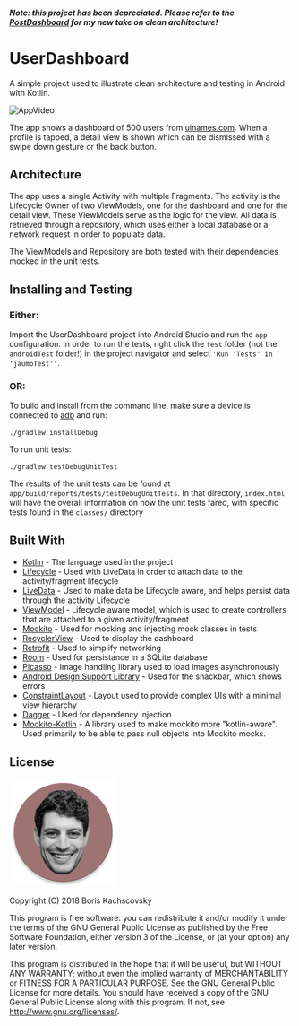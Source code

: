 #### *Note: this project has been depreciated. Please refer to the [PostDashboard](https://github.com/bkach/PostDashboard) for my new take on clean architecture!*

# UserDashboard

A simple project used to illustrate clean architecture and testing in Android with Kotlin.

<img src="AppVideo.gif" alt="AppVideo" width="300" />

The app shows a dashboard of 500 users from [uinames.com](https://uinames.com). When a profile is tapped, a detail view is shown which can be dismissed with a swipe down gesture or the back button.

## Architecture

The app uses a single Activity with multiple Fragments. The activity is the Lifecycle Owner of two ViewModels, one for the dashboard and one for the detail view. These ViewModels serve as the logic for the view. All data is retrieved through a repository, which uses either a local database or a network request in order to populate data.

The ViewModels and Repository are both tested with their dependencies mocked in the unit tests.

## Installing and Testing

### Either:

Import the UserDashboard project into Android Studio and run the `app` configuration. In order to run the tests, right click the `test` folder (not the `androidTest` folder!) in the project navigator and select `'Run 'Tests' in 'jaumoTest''`.

### OR:

To build and install from the command line, make sure a device is connected to [adb](https://developer.android.com/studio/command-line/adb) and run:

    ./gradlew installDebug

To run unit tests:

	./gradlew testDebugUnitTest
	

The results of the unit tests can be found at `app/build/reports/tests/testDebugUnitTests`. In that directory, `index.html` will have the overall information on how the unit tests fared, with specific tests found in the `classes/` directory

## Built With

* [Kotlin](https://kotlinlang.org/) - The language used in the project
* [Lifecycle](https://developer.android.com/topic/libraries/architecture/lifecycle) - Used with LiveData in order to attach data to the activity/fragment lifecycle
* [LiveData](https://developer.android.com/topic/libraries/architecture/livedata) - Used to make data be Lifecycle aware, and helps persist data through the activity Lifecycle 
* [ViewModel](https://developer.android.com/topic/libraries/architecture/viewmodel) - Lifecycle aware model, which is used to create controllers that are attached to a given activity/fragment
* [Mockito](https://site.mockito.org/) - Used for mocking and injecting mock classes in tests
* [RecyclerView](https://developer.android.com/reference/android/support/v7/widget/RecyclerView) - Used to display the dashboard
* [Retrofit](https://square.github.io/retrofit/) - Used to simplify networking
* [Room](https://developer.android.com/topic/libraries/architecture/room) - Used for persistance in a SQLite database
* [Picasso](https://square.github.io/picasso/) - Image handling library used to load images asynchronously
* [Android Design Support Library](https://developer.android.com/topic/libraries/support-library/packages) - Used for the snackbar, which shows errors
* [ConstraintLayout](https://developer.android.com/reference/android/support/constraint/ConstraintLayout) - Layout used to provide complex UIs with a minimal view hierarchy
* [Dagger](https://google.github.io/dagger/) - Used for dependency injection
* [Mockito-Kotlin](https://github.com/nhaarman/mockito-kotlin/wiki) - A library used to make mockito more "kotlin-aware". Used primarily to be able to pass null objects into Mockito mocks.

## License

 ![](app/src/main/res/mipmap-xxxhdpi/ic_launcher_round.png)

Copyright (C) 2018 Boris Kachscovsky

This program is free software: you can redistribute it and/or modify it under the terms of the GNU General Public License as published by the Free Software Foundation, either version 3 of the License, or (at your option) any later version.

This program is distributed in the hope that it will be useful, but WITHOUT ANY WARRANTY; without even the implied warranty of MERCHANTABILITY or FITNESS FOR A PARTICULAR PURPOSE. See the GNU General Public License for more details. You should have received a copy of the GNU General Public License along with this program. If not, see http://www.gnu.org/licenses/.
